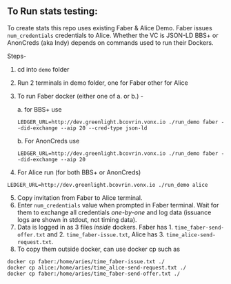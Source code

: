 ## To Run stats testing:

To create stats this repo uses existing Faber & Alice Demo. Faber issues `num_credentials` credentials to Alice. Whether the VC is JSON-LD BBS+ or AnonCreds (aka Indy) depends on commands used to run their Dockers.

Steps-
1. cd into `demo` folder
2. Run 2 terminals in demo folder, one for Faber other for Alice
3. To run Faber docker (either one of a. or b.) -
   
	a. for BBS+ use
	```
	LEDGER_URL=http://dev.greenlight.bcovrin.vonx.io ./run_demo faber --did-exchange --aip 20 --cred-type json-ld
	```
	b. For AnonCreds use
	```
	LEDGER_URL=http://dev.greenlight.bcovrin.vonx.io ./run_demo faber --did-exchange --aip 20
	```
5. For Alice run (for both BBS+ or AnonCreds)
```
LEDGER_URL=http://dev.greenlight.bcovrin.vonx.io ./run_demo alice
```
5. Copy invitation from Faber to Alice terminal.
6. Enter `num_credentials` value when prompted in Faber terminal. Wait for them to exchange all credentials _one-by-one_ and log data (issuance logs are shown in stdout, not timing data).
7. Data is logged in as 3 files _inside_ dockers. Faber has 1. `time_faber-send-offer.txt` and 2. `time_faber-issue.txt`, Alice has 3. `time_alice-send-request.txt`. 
8. To copy them outside docker, can use docker cp such as 
```
docker cp faber:/home/aries/time_faber-issue.txt ./
docker cp alice:/home/aries/time_alice-send-request.txt ./
docker cp faber:/home/aries/time_faber-send-offer.txt ./
```
